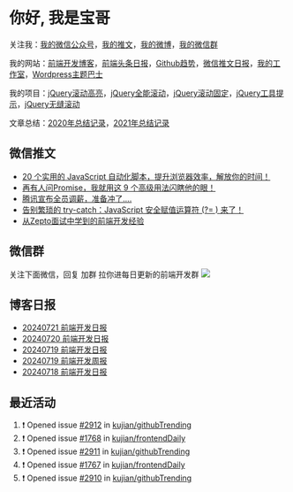 
# 你好, 我是宝哥

关注我：[我的微信公众号](https://open.weixin.qq.com/qr/code?username=caibaojian_com)，[我的推文](https://weixin.qdkfweb.cn/)，[我的微博](https://weibo.com/kujian)，[我的微信群](https://qdkfweb.cn/go/weixinqun)

我的网站：[前端开发博客](https://qdkfweb.cn/)，[前端头条日报](https://toutiao.qdkfweb.cn/)，[Github趋势](https://github.qdkfweb.cn/)，[微信推文日报](https://weixin.qdkfweb.cn/)，[我的工作室](https://diy.qdkfweb.cn/)，[Wordpress主题巴士](https://wp.qdkfweb.cn/)

我的项目：[jQuery滚动高亮](https://github.com/kujian/scrollHighlight)，[jQuery全能滚动](https://github.com/kujian/power-slider)，[jQuery滚动固定](https://github.com/kujian/scrollfix)，[jQuery工具提示](https://github.com/kujian/tooltip)，[jQuery无缝滚动](http://github.com/kujian/scrollForever)

文章总结：[2020年总结记录](https://mp.weixin.qq.com/s/u0YW8BFWYLquVauhHrkSMQ)，[2021年总结记录](https://mp.weixin.qq.com/s/zMnxIpxMdDrIyuLxHRnSPw)


## 微信推文

<!-- BLOG-POST-LIST:START -->
- [20 个实用的 JavaScript 自动化脚本，提升浏览器效率，解放你的时间！](https://weixin.qdkfweb.cn/60784.html)
- [再有人问Promise，我就用这 9 个高级用法闪瞎他的眼！](https://weixin.qdkfweb.cn/60391.html)
- [腾讯宣布全员调薪，准备冲了….](https://weixin.qdkfweb.cn/60392.html)
- [告别繁琐的 try-catch：JavaScript 安全赋值运算符 &lpar;?= &rpar; 来了！](https://weixin.qdkfweb.cn/60312.html)
- [从Zepto面试中学到的前端开发经验](https://weixin.qdkfweb.cn/59797.html)
<!-- BLOG-POST-LIST:END -->

## 微信群
关注下面微信，回复 加群 拉你进每日更新的前端开发群
![](https://pic.qdkfweb.cn/uploads/2023/11/weixin.png)

## 博客日报

<!-- DAILY:START -->
- [20240721 前端开发日报](https://qdkfweb.cn/fe-daily-20240721.html)
- [20240720 前端开发日报](https://qdkfweb.cn/fe-daily-20240720.html)
- [20240719 前端开发日报](https://qdkfweb.cn/fe-daily-20240719.html)
- [20240719 前端开发周报](https://qdkfweb.cn/fe-weekly-20240719.html)
- [20240718 前端开发日报](https://qdkfweb.cn/fe-daily-20240718.html)
<!-- DAILY:END -->


## 最近活动

<!--START_SECTION:activity-->
1. ❗ Opened issue [#2912](https://github.com/kujian/githubTrending/issues/2912) in [kujian/githubTrending](https://github.com/kujian/githubTrending)
2. ❗ Opened issue [#1768](https://github.com/kujian/frontendDaily/issues/1768) in [kujian/frontendDaily](https://github.com/kujian/frontendDaily)
3. ❗ Opened issue [#2911](https://github.com/kujian/githubTrending/issues/2911) in [kujian/githubTrending](https://github.com/kujian/githubTrending)
4. ❗ Opened issue [#1767](https://github.com/kujian/frontendDaily/issues/1767) in [kujian/frontendDaily](https://github.com/kujian/frontendDaily)
5. ❗ Opened issue [#2910](https://github.com/kujian/githubTrending/issues/2910) in [kujian/githubTrending](https://github.com/kujian/githubTrending)
<!--END_SECTION:activity-->
